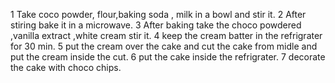 1 Take coco powder, flour,baking soda , milk in a bowl and stir it.
2 After stiring bake it in a microwave.
3 After baking take the choco powdered ,vanilla extract ,white cream stir it.
4 keep the cream batter in the refrigrater for 30 min.
5 put the cream over  the cake and cut the cake from midle and put the cream inside the cut.
6 put the cake inside the refrigrater.
7 decorate the cake with choco chips.
